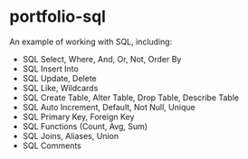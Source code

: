 # portfolio-sql
An example of working with SQL, including:
- SQL Select, Where, And, Or, Not, Order By
- SQL Insert Into
- SQL Update, Delete
- SQL Like, Wildcards
- SQL Create Table, Alter Table, Drop Table, Describe Table
- SQL Auto Increment, Default, Not Null, Unique
- SQL Primary Key, Foreign Key
- SQL Functions (Count, Avg, Sum)
- SQL Joins, Aliases, Union
- SQL Comments
